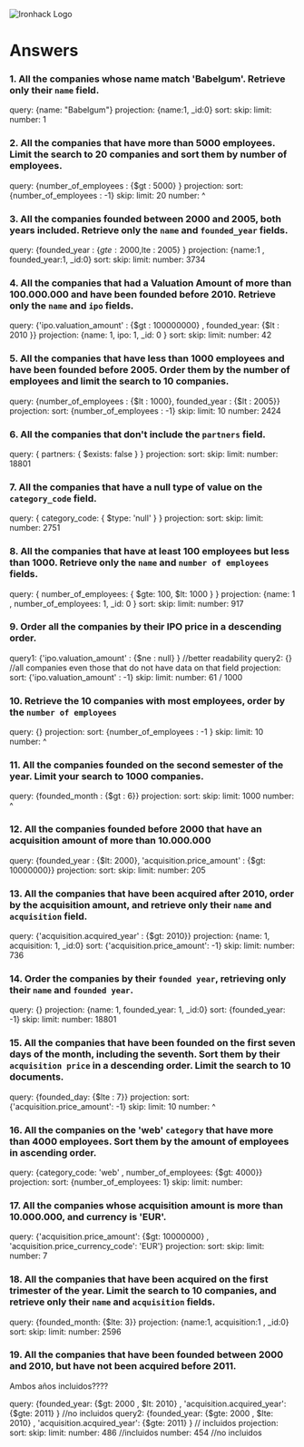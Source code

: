 ![Ironhack Logo](https://i.imgur.com/1QgrNNw.png)

# Answers

### 1. All the companies whose name match 'Babelgum'. Retrieve only their `name` field.

query: {name: "Babelgum"}
projection: {name:1, \_id:0}
sort:
skip:
limit:
number: 1

### 2. All the companies that have more than 5000 employees. Limit the search to 20 companies and sort them by **number of employees**.

query: {number_of_employees : {$gt : 5000} }
projection:
sort: {number_of_employees : -1}
skip:
limit: 20
number: ^

### 3. All the companies founded between 2000 and 2005, both years included. Retrieve only the `name` and `founded_year` fields.

query: {founded_year : {$gte : 2000 ,$lte : 2005} }
projection: {name:1 , founded_year:1, \_id:0}
sort:
skip:
limit:
number: 3734

### 4. All the companies that had a Valuation Amount of more than 100.000.000 and have been founded before 2010. Retrieve only the `name` and `ipo` fields.

query: {'ipo.valuation_amount' : {$gt : 100000000} , founded_year: {$lt : 2010 }}
projection: {name: 1, ipo: 1, \_id: 0 }
sort:
skip:
limit:
number: 42

### 5. All the companies that have less than 1000 employees and have been founded before 2005. Order them by the number of employees and limit the search to 10 companies.

query: {number_of_employees : {$lt : 1000}, founded_year : {$lt : 2005}}
projection:
sort: {number_of_employees : -1}
skip:
limit: 10
number: 2424

### 6. All the companies that don't include the `partners` field.

query: { partners: { $exists: false } }
projection:
sort:
skip:
limit:
number: 18801

### 7. All the companies that have a null type of value on the `category_code` field.

query: { category_code: { $type: 'null' } }
projection:
sort:
skip:
limit:
number: 2751

### 8. All the companies that have at least 100 employees but less than 1000. Retrieve only the `name` and `number of employees` fields.

query: { number_of_employees: { $gte: 100, $lt: 1000 } }
projection: {name: 1 , number_of_employees: 1, \_id: 0 }
sort:
skip:
limit:
number: 917

### 9. Order all the companies by their IPO price in a descending order.

query1: {'ipo.valuation_amount' : {$ne : null} } //better readability
query2: {} //all companies even those that do not have data on that field
projection:
sort: {'ipo.valuation_amount' : -1}
skip:
limit:
number: 61 / 1000

### 10. Retrieve the 10 companies with most employees, order by the `number of employees`

query: {}
projection:
sort: {number_of_employees : -1 }
skip:
limit: 10
number: ^

### 11. All the companies founded on the second semester of the year. Limit your search to 1000 companies.

query: {founded_month : {$gt : 6}}
projection:
sort:
skip:
limit: 1000
number: ^

### 12. All the companies founded before 2000 that have an acquisition amount of more than 10.000.000

query: {founded_year : {$lt: 2000}, 'acquisition.price_amount' : {$gt: 10000000}}
projection:
sort:
skip:
limit:
number: 205

### 13. All the companies that have been acquired after 2010, order by the acquisition amount, and retrieve only their `name` and `acquisition` field.

query: {'acquisition.acquired_year' : {$gt: 2010}}
projection: {name: 1, acquisition: 1, \_id:0}
sort: {'acquisition.price_amount': -1}
skip:
limit:
number: 736

### 14. Order the companies by their `founded year`, retrieving only their `name` and `founded year`.

query: {}
projection: {name: 1, founded_year: 1, \_id:0}
sort: {founded_year: -1}
skip:
limit:
number: 18801

### 15. All the companies that have been founded on the first seven days of the month, including the seventh. Sort them by their `acquisition price` in a descending order. Limit the search to 10 documents.

query: {founded_day: {$lte : 7}}
projection:
sort: {'acquisition.price_amount': -1}
skip:
limit: 10
number: ^

### 16. All the companies on the 'web' `category` that have more than 4000 employees. Sort them by the amount of employees in ascending order.

query: {category_code: 'web' , number_of_employees: {$gt: 4000}}
projection:
sort: {number_of_employees: 1}
skip:
limit:
number:

### 17. All the companies whose acquisition amount is more than 10.000.000, and currency is 'EUR'.

query: {'acquisition.price_amount': {$gt: 10000000} , 'acquisition.price_currency_code': 'EUR'}
projection:
sort:
skip:
limit:
number: 7

### 18. All the companies that have been acquired on the first trimester of the year. Limit the search to 10 companies, and retrieve only their `name` and `acquisition` fields.

query: {founded_month: {$lte: 3}}
projection: {name:1, acquisition:1 , \_id:0}
sort:
skip:
limit:
number: 2596

### 19. All the companies that have been founded between 2000 and 2010, but have not been acquired before 2011.

Ambos años incluidos????

query: {founded_year: {$gt: 2000 , $lt: 2010} , 'acquisition.acquired_year': {$gte: 2011} } //no incluidos
query2: {founded_year: {$gte: 2000 , $lte: 2010} , 'acquisition.acquired_year': {$gte: 2011} } // incluidos
projection:
sort:
skip:
limit:
number: 486 //incluidos
number: 454 //no incluidos
